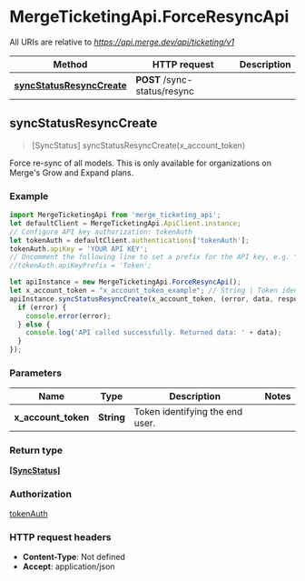 # MergeTicketingApi.ForceResyncApi

All URIs are relative to *https://api.merge.dev/api/ticketing/v1*

Method | HTTP request | Description
------------- | ------------- | -------------
[**syncStatusResyncCreate**](ForceResyncApi.md#syncStatusResyncCreate) | **POST** /sync-status/resync | 



## syncStatusResyncCreate

> [SyncStatus] syncStatusResyncCreate(x_account_token)



Force re-sync of all models. This is only available for organizations on Merge&#39;s Grow and Expand plans.

### Example

```javascript
import MergeTicketingApi from 'merge_ticketing_api';
let defaultClient = MergeTicketingApi.ApiClient.instance;
// Configure API key authorization: tokenAuth
let tokenAuth = defaultClient.authentications['tokenAuth'];
tokenAuth.apiKey = 'YOUR API KEY';
// Uncomment the following line to set a prefix for the API key, e.g. "Token" (defaults to null)
//tokenAuth.apiKeyPrefix = 'Token';

let apiInstance = new MergeTicketingApi.ForceResyncApi();
let x_account_token = "x_account_token_example"; // String | Token identifying the end user.
apiInstance.syncStatusResyncCreate(x_account_token, (error, data, response) => {
  if (error) {
    console.error(error);
  } else {
    console.log('API called successfully. Returned data: ' + data);
  }
});
```

### Parameters


Name | Type | Description  | Notes
------------- | ------------- | ------------- | -------------
 **x_account_token** | **String**| Token identifying the end user. | 

### Return type

[**[SyncStatus]**](SyncStatus.md)

### Authorization

[tokenAuth](../README.md#tokenAuth)

### HTTP request headers

- **Content-Type**: Not defined
- **Accept**: application/json

